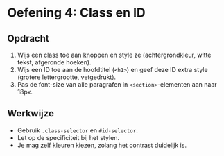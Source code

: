 # Oefening 4: Class en ID

## Opdracht

1. Wijs een class toe aan knoppen en style ze (achtergrondkleur, witte tekst, afgeronde hoeken).
2. Wijs een ID toe aan de hoofdtitel (`<h1>`) en geef deze ID extra style (grotere lettergrootte, vetgedrukt).
3. Pas de font-size van alle paragrafen in `<section>`-elementen aan naar 18px.

## Werkwijze

- Gebruik `.class-selector` en `#id-selector`.
- Let op de specificiteit bij het stylen.
- Je mag zelf kleuren kiezen, zolang het contrast duidelijk is.

